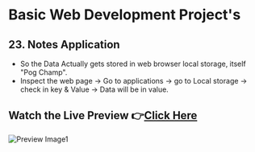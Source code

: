# Basic Web Development Project's


## 23. Notes Application

- So the Data Actually gets stored in web browser local storage, itself "Pog Champ".
- Inspect the web page -> Go to applications -> go to Local storage -> check in key & Value -> Data will be in value.
 
## Watch the Live Preview 👉[Click Here]()
![Preview Image1](https://github.com/SorcererChiragsingh/Web-Development-Projects/blob/main/23-Notes%20Application/preview.png)



